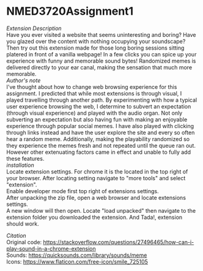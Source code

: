 # NMED3720Assignment1
*Extension Description*
<br>
Have you ever visited a website that seems uninteresting and boring? Have you glazed over the content with nothing occupying your soundscape? Then try out this extension made for those long boring sessions sitting platered in front of a vanilla webpage! In a few clicks you can spice up your experience with funny and memorable sound bytes! Randomized memes is delivered directly to your ear canal, making the sensation that much more memorable.
<br>
*Author's note*
<br>
I've thought about how to change web browsing experience for this assignment. I predicted that while most extensions is through visual, I played travelling through another path. By experimenting with how a typical user experience browsing the web, I determine to subvert an expectation (through visual experience) and played with the audio organ. Not only subverting an expectation but also having fun with making an enjoyable experience through popular social memes. I have also played with clicking through links instead and have the user explore the site and every so often hear a random meme. Additionally, making the playability randomized so they experience the memes fresh and not repeated until the queue ran out. However other extenuating factors came in effect and unable to fully add these features.
<br>
*installation*
<br>
Locate extension settings. For chrome it is the located in the top right of your browser. After locating setting navigate to "more tools" and select "extension".
<br>
Enable developer mode first top right of extensions settings.
<br>
After unpacking the zip file, open a web browser and locate extensions settings.
<br>
A new window will then open. Locate "load unpacked" then navigate to the extension folder you downloaded the extension. And Tada!, extension should work. 
<br>

*Citation*
<br>
Original code: https://stackoverflow.com/questions/27496465/how-can-i-play-sound-in-a-chrome-extension
<br>
Sounds: https://quicksounds.com/library/sounds/meme
<br>
Icons: https://www.flaticon.com/free-icon/smile_725105
